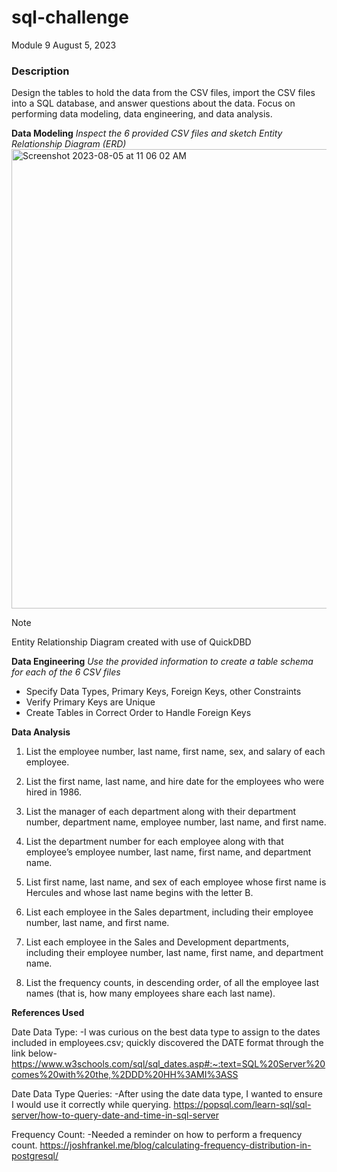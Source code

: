 # sql-challenge
Module 9
August 5, 2023

### Description
Design the tables to hold the data from the CSV files, import the CSV files into a SQL database, and answer questions about the data. Focus on performing data modeling, data engineering, and data analysis.

**Data Modeling**
*Inspect the 6 provided CSV files and sketch Entity Relationship Diagram (ERD)*
<img width="735" alt="Screenshot 2023-08-05 at 11 06 02 AM" src="https://github.com/alysaschoen/sql-challenge/assets/134309297/5d8e526f-88db-40f1-b83c-2599882330d6"> 

> [!NOTE]
> Entity Relationship Diagram created with use of QuickDBD
> 


**Data Engineering**
*Use the provided information to create a table schema for each of the 6 CSV files*
+ Specify Data Types, Primary Keys, Foreign Keys, other Constraints
+ Verify Primary Keys are Unique
+ Create Tables in Correct Order to Handle Foreign Keys


**Data Analysis**
1. List the employee number, last name, first name, sex, and salary of each employee.

2. List the first name, last name, and hire date for the employees who were hired in 1986.

3. List the manager of each department along with their department number, department name, employee number, last name, and first name.

4. List the department number for each employee along with that employee’s employee number, last name, first name, and department name.

5. List first name, last name, and sex of each employee whose first name is Hercules and whose last name begins with the letter B.

6. List each employee in the Sales department, including their employee number, last name, and first name.

7. List each employee in the Sales and Development departments, including their employee number, last name, first name, and department name.

8. List the frequency counts, in descending order, of all the employee last names (that is, how many employees share each last name).



**References Used**

Date Data Type:
-I was curious on the best data type to assign to the dates included in employees.csv; quickly discovered the DATE format through the link below-
https://www.w3schools.com/sql/sql_dates.asp#:~:text=SQL%20Server%20comes%20with%20the,%2DDD%20HH%3AMI%3ASS

Date Data Type Queries:
-After using the date data type, I wanted to ensure I would use it correctly while querying.
https://popsql.com/learn-sql/sql-server/how-to-query-date-and-time-in-sql-server

Frequency Count:
-Needed a reminder on how to perform a frequency count.
https://joshfrankel.me/blog/calculating-frequency-distribution-in-postgresql/


  

